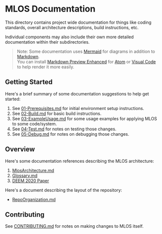 # MLOS Documentation

This directory contains project wide documentation for things like coding standards, overall architecture descriptions, build instructions, etc.

Individual components may also include their own more detailed documentation within their subdirectories.

> Note: Some documentation uses [Mermaid](https://mermaidjs.github.io/#/) for diagrams in addition to [Markdown](https://www.markdownguide.org/cheat-sheet/). \
> You can install [Markdown Preview Enhanced](https://shd101wyy.github.io/markdown-preview-enhanced/#/) for [Atom](https://atom.io/) or [Visual Code](https://code.visualstudio.com/) to help render it more easily.

## Getting Started

Here's a brief summary of some documentation suggestions to help get started:

1. See [01-Prerequisites.md](./01-Prerequisites.md) for initial environment setup instructions.
2. See [02-Build.md](./02-Build.md) for basic build instructions.
3. See [03-ExampleUsage.md](./03-ExampleUsage.md) for some usage examples for applying MLOS to some code/system.
4. See [04-Test.md](./04-Test.md) for notes on testing those changes.
5. See [05-Debug.md](./05-Debug.md) for notes on debugging those changes.

## Overview

Here's some documentation references describing the MLOS architecture:

1. [MlosArchitecture.md](./MlosArchitecture.md)
2. [Glossary.md](./Glossary.md)
3. [DEEM 2020 Paper](https://arxiv.org/abs/2006.02155)

Here's a document describing the layout of the repository:

- [RepoOrganization.md](./RepoOrganization.md)

## Contributing

See [CONTRIBUTING.md](../CONTRIBUTING.md) for notes on making changes to MLOS itself.

